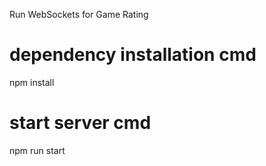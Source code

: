 Run WebSockets for Game Rating

# dependency installation cmd
npm install

# start server cmd
npm run start
